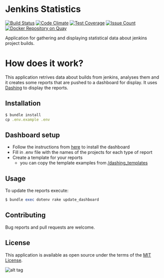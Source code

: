 # Jenkins Statistics

[![Build Status](https://travis-ci.org/reevoo/jenkins_statistics.svg?branch=master)](https://travis-ci.org/reevoo/jenkins_statistics)
[![Code Climate](https://codeclimate.com/github/reevoo/jenkins_statistics/badges/gpa.svg)](https://codeclimate.com/github/reevoo/jenkins_statistics)
[![Test Coverage](https://codeclimate.com/github/reevoo/jenkins_statistics/badges/coverage.svg)](https://codeclimate.com/github/reevoo/jenkins_statistics/coverage)
[![Issue Count](https://codeclimate.com/github/reevoo/jenkins_statistics/badges/issue_count.svg)](https://codeclimate.com/github/reevoo/jenkins_statistics)
[![Docker Repository on Quay](https://quay.io/repository/reevoo/jenkins_statistics/status "Docker Repository on Quay")](https://quay.io/repository/reevoo/jenkins_statistics)



Application for gathering and displaying statistical data about jenkins project builds.

# How does it work?
This application retrives data about builds from jenkins, analyses them and it creates some reports that are pushed to a dashboard for display.
It uses [Dashing](http://shopify.github.com/dashing) to display the reports.

## Installation

```ruby
$ bundle install
cp .env.example .env
```

## Dashboard setup
  - Follow the instructions from [here](http://shopify.github.io/dashing/) to install the dashboard
  - Fill in .env file with the names of the projects for each type of report
  - Create a template for your reports
    - you can copy the template examples from [/dashing_templates](dashing_templates)

## Usage

To update the reports execute:

```ruby
$ bundle exec dotenv rake update_dashboard
```

## Contributing

Bug reports and pull requests are welcome.

## License

This application is available as open source under the terms of the [MIT License](http://opensource.org/licenses/MIT).

![alt tag](https://raw.githubusercontent.com/reevoo/jenkins_statistics/master/dashing_templates/project_1.png?raw=true)
